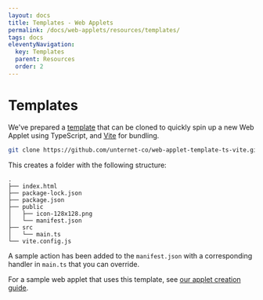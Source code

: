 ```yaml
---
layout: docs
title: Templates - Web Applets
permalink: /docs/web-applets/resources/templates/
tags: docs
eleventyNavigation:
  key: Templates
  parent: Resources
  order: 2
---
```

# Templates

We've prepared a <a href="https://github.com/unternet-co/web-applet-template-ts-vite" target="_blank">template</a> that can be cloned to quickly spin up a new Web Applet using TypeScript, and <a href="https://vite.dev" target="_blank">Vite</a> for bundling.

```bash
git clone https://github.com/unternet-co/web-applet-template-ts-vite.git
```

This creates a folder with the following structure:

```
.
├── index.html
├── package-lock.json
├── package.json
├── public
│   ├── icon-128x128.png
│   └── manifest.json
├── src
│   └── main.ts
└── vite.config.js
```

A sample action has been added to the `manifest.json` with a corresponding handler in `main.ts` that you can override.

For a sample web applet that uses this template, see [our applet creation guide](/docs/web-applets/guides/creating-an-applet).

